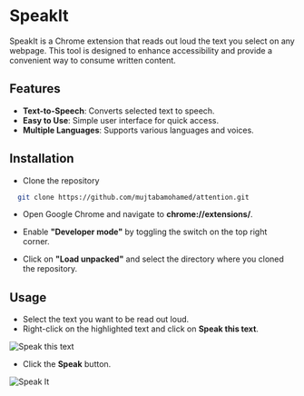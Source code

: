 # SpeakIt

SpeakIt is a Chrome extension that reads out loud the text you select on any webpage. This tool is designed to enhance accessibility and provide a convenient way to consume written content.

## Features

- **Text-to-Speech**: Converts selected text to speech.
- **Easy to Use**: Simple user interface for quick access.
- **Multiple Languages**: Supports various languages and voices.

## Installation

- Clone the repository
```bash
  git clone https://github.com/mujtabamohamed/attention.git
```
- Open Google Chrome and navigate to **chrome://extensions/**.

- Enable **"Developer mode"** by toggling the switch on the top right corner.

- Click on **"Load unpacked"** and select the directory where you cloned the repository.

## Usage
- Select the text you want to be read out loud.
- Right-click on the highlighted text and click on **Speak this text**.

![Speak this text](https://i.postimg.cc/T3fHnQP1/Speak-This-Text.png)
- Click the **Speak** button.

![Speak It](https://i.postimg.cc/9QbgbT4p/Speak-It.png)

